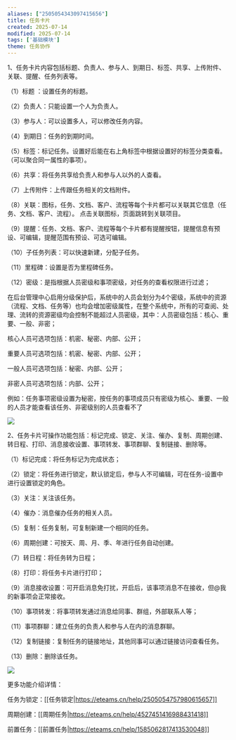 ```yaml
---
aliases: ["2505054343097415656"]
title: 任务卡片
created: 2025-07-14
modified: 2025-07-14
tags: ['基础模块']
theme: 任务协作
---
```


1、任务卡片内容包括标题、负责人、参与人、到期日、标签、共享、上传附件、关联、提醒、任务列表等。

（1）标题 ：设置任务的标题。

（2）负责人：只能设置一个人为负责人。

（3）参与人：可以设置多人，可以修改任务内容。

（4）到期日：任务的到期时间。

（5）标签：标记任务。设置好后能在右上角标签中根据设置好的标签分类查看。（可以聚合同一属性的事项）。

（6）共享：将任务共享给负责人和参与人以外的人查看。

（7）上传附件：上传跟任务相关的文档附件。

（8）关联：图标，任务、文档、客户、流程等每个卡片都可以关联其它信息（任务、文档、客户、流程）。 点击关联图标，页面跳转到关联项目。

（9）提醒：任务、文档、客户、流程等每个卡片都有提醒按钮，提醒信息有预设、可编辑，提醒范围有预设、可选可编辑。

（10）子任务列表：可以快速新建，分配子任务。

（11）里程碑：设置是否为里程碑任务。

（12）密级：是指根据人员密级和事项密级，对任务的查看权限进行过滤；

在后台管理中心启用分级保护后，系统中的人员会划分为4个密级，系统中的资源（流程、文档、任务等）也均会增加密级属性，在整个系统中，所有的可查阅、处理、流转的资源密级均会控制不能超过人员密级，其中：人员密级包括：核心、重要、一般、非密；

核心人员可选项包括：机密、秘密、内部、公开；

重要人员可选项包括：机密、秘密、内部、公开；

一般人员可选项包括：秘密、内部、公开；

非密人员可选项包括：内部、公开；

例如：任务事项密级设置为秘密，按任务的事项成员只有密级为核心、重要、一般的人员才能查看该任务、非密级别的人员查看不了

![](https://myhelpdoc.oss-cn-heyuan.aliyuncs.com/mdimages/6460e5099b036aa9f61bfeafb3e2c464.jpg)

2、任务卡片可操作功能包括：标记完成、锁定、关注、催办、复制、周期创建、转日程、打印、消息接收设置、事项转发、事项群聊、复制链接、删除等。

（1）标记完成：将任务标记为完成状态；

（2）锁定：将任务进行锁定，默认锁定后，参与人不可编辑，可在任务-设置中进行设置锁定的角色。

（3）关注：关注该任务。

（4）催办：消息催办任务的相关人员。

（5）复制：任务复制，可复制新建一个相同的任务。

（6）周期创建：可按天、周、月、季、年进行任务自动创建。

（7）转日程：将任务转为日程；

（8）打印：将任务卡片进行打印；

（9）消息接收设置：可开启消息免打扰，开启后，该事项消息不在接收，但@我的新事项会正常接收。

（10）事项转发：将事项转发通过消息给同事、群组，外部联系人等；

（11）事项群聊：建立任务的负责人和参与人在内的消息群聊。

（12）复制链接：复制任务的链接地址，其他同事可以通过链接访问查看任务。

（13）删除：删除该任务。

![](https://myhelpdoc.oss-cn-heyuan.aliyuncs.com/mdimages/5b1e666bf7a0818e8fd7c801f9174605.jpg)

更多功能介绍详情：

任务为锁定：[[任务锁定|https://eteams.cn/help/2505054757980615657]]

周期创建：[[周期任务|https://eteams.cn/help/4527451416988431418]]

前置任务：[[前置任务|https://eteams.cn/help/1585062817413530048]]

